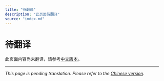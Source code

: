 ```yaml
---
title: "待翻译"
description: "此页面待翻译"
source: "index.md"
---
```


# 待翻译

此页面内容尚未翻译，请参考[中文版本](../../zh/index.md)。

---

*This page is pending translation. Please refer to the [Chinese version](../../zh/index.md).*
